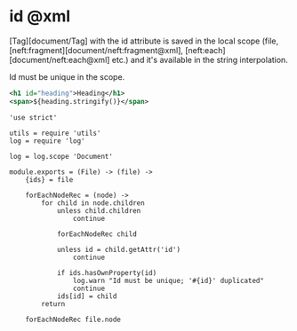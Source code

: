 id @xml
=======

[Tag][document/Tag] with the id attribute is saved in the local scope
(file, [neft:fragment][document/neft:fragment@xml], [neft:each][document/neft:each@xml] etc.)
and it's available in the string interpolation.

Id must be unique in the scope.

```xml
<h1 id="heading">Heading</h1>
<span>${heading.stringify()}</span>
```

	'use strict'

	utils = require 'utils'
	log = require 'log'

	log = log.scope 'Document'

	module.exports = (File) -> (file) ->
		{ids} = file

		forEachNodeRec = (node) ->
			for child in node.children
				unless child.children
					continue

				forEachNodeRec child

				unless id = child.getAttr('id')
					continue

				if ids.hasOwnProperty(id)
					log.warn "Id must be unique; '#{id}' duplicated"
					continue
				ids[id] = child
			return

		forEachNodeRec file.node
